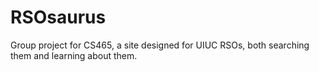 # RSOsaurus
Group project for CS465, a site designed for UIUC RSOs, both searching them and learning about them.
